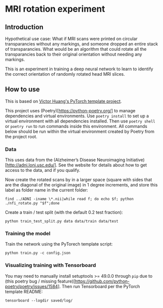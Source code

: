# MRI rotation experiment

## Introduction

Hypothetical use case: What if MRI scans were printed on circular transparancies without any markings, and someone dropped an entire stack of transparancies. What would be an algorithm that could rotate all the transparancies back to their original orientation without needing any markings.

This is an experiment in training a deep neural network to learn to identify the correct orientation of randomly rotated head MRI slices.

## How to use

This is based on [Victor Huang's PyTorch template project](https://github.com/victoresque/pytorch-template).

This project uses (Poetry)[https://python-poetry.org/] to manage dependencies and virtual environments. Use `poetry install` to set up a virtual environment with all dependencies installed. Then use `poetry shell` or `poetry run` to run commands inside this environment. All commands below should be run within the virtual environment created by Poetry from the project root.

### Data

This uses data from the (Alzheimer’s Disease Neuroimaging Initiative)[http://adni.loni.usc.edu/]. See the website for details about how to get access to the data, and if you qualify.

Now create the rotated scans by in a larger space (square with sides that are the diagonal of the original image) in 1 degree increments, and store this label as folder name in the current folder:

`find ../ADNI -iname \*.nii|while read f; do echo $f; python ./nfi_rotate.py "$f";done`

Create a train / test split (with the default 0.2 test fraction):

`python train_test_split.py data data/train data/test`

### Training the model

Train the network using the PyTorech template script:

`python train.py -c config.json`

### Visualizing training with Tensorboard

You may need to manually install setuptools >= 49.0.0 through `pip` due to (this poetry bug / missing feature)[https://github.com/python-poetry/poetry/issues/1584]. Then run Tensorboard per the PyTorch template README:

`tensorboard --logdir saved/log/`

